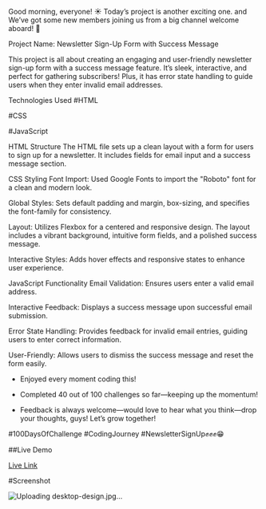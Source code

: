 Good morning, everyone! ☀️ 
Today’s project is another exciting one. and  We’ve got some new members joining us from a big channel welcome aboard! 🎉

Project Name: Newsletter Sign-Up Form with Success Message

This project is all about creating an engaging and user-friendly newsletter sign-up form with a success message feature. It’s sleek, interactive, and perfect for gathering subscribers! Plus, it has error state handling to guide users when they enter invalid email addresses.

Technologies Used
#HTML

#CSS

#JavaScript

HTML Structure
The HTML file sets up a clean layout with a form for users to sign up for a newsletter. It includes fields for email input and a success message section.

CSS Styling
Font Import: Used Google Fonts to import the "Roboto" font for a clean and modern look.

Global Styles: Sets default padding and margin, box-sizing, and specifies the font-family for consistency.

Layout: Utilizes Flexbox for a centered and responsive design. The layout includes a vibrant background, intuitive form fields, and a polished success message.

Interactive Styles: Adds hover effects and responsive states to enhance user experience.

JavaScript Functionality
Email Validation: Ensures users enter a valid email address.

Interactive Feedback: Displays a success message upon successful email submission.

Error State Handling: Provides feedback for invalid email entries, guiding users to enter correct information.

User-Friendly: Allows users to dismiss the success message and reset the form easily.




- Enjoyed every moment coding this! 

- Completed 40 out of 100 challenges so far—keeping up the momentum! 

- Feedback is always welcome—would love to hear what you think—drop your thoughts, guys! Let’s grow together! 

#100DaysOfChallenge #CodingJourney #NewsletterSignUp✊✊✊😁

##Live Demo


[Live Link](https://roobiwebdev.github.io/Day-40-Newsletter-sign-up-form/)




#Screenshot




![Uploading desktop-design.jpg…]()





















